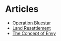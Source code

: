 # Articles

* [Operation Bluestar](https://github.com/MananKGarg/Articles/blob/master/IAG%20related/Operation%20Bluestar.md)
* [Land Resettlement](https://github.com/MananKGarg/Articles/blob/master/IAG%20related/Land%20Resettlement.md)
* [The Concept of Envy](https://github.com/MananKGarg/Articles/blob/master/Difficulty%20of%20Being%20Good/The%20concept%20of%20Envy.md)

